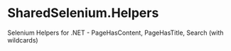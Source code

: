 # SharedSelenium.Helpers
Selenium Helpers for .NET - PageHasContent, PageHasTitle, Search (with wildcards)
